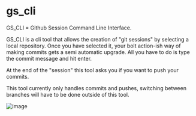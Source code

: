 # gs_cli
GS_CLI = Github Session Command Line Interface. 

GS_CLI is a cli tool that allows the creation of "git sessions" by selecting a local repository. Once you have selected it, your bolt action-ish way of making commits gets a semi automatic upgrade. All you have to do is type the commit message and hit enter.

At the end of the "session" this tool asks you if you want to push your commits.

This tool currently only handles commits and pushes, switching between branches will have to be done outside of this tool.

![image](https://user-images.githubusercontent.com/64704277/151637999-a93f5b78-6317-4488-a69e-5f67dc0a1e5f.png)

